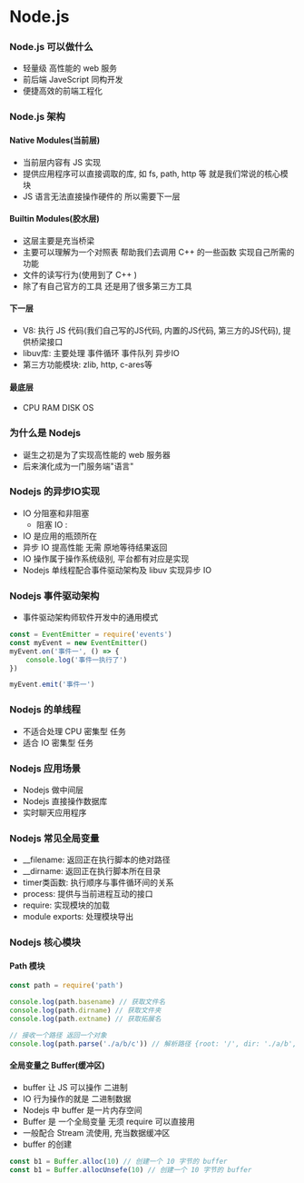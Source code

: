 # Node.js

### Node.js 可以做什么
- 轻量级 高性能的 web 服务
- 前后端 JaveScript 同构开发
- 便捷高效的前端工程化

### Node.js 架构
#### Native Modules(当前层)
- 当前层内容有 JS 实现
- 提供应用程序可以直接调取的库, 如 fs, path, http 等 就是我们常说的核心模块
- JS 语言无法直接操作硬件的 所以需要下一层

#### Builtin Modules(胶水层)
- 这层主要是充当桥梁
- 主要可以理解为一个对照表 帮助我们去调用 C++ 的一些函数 实现自己所需的功能
- 文件的读写行为(使用到了 C++ )
- 除了有自己官方的工具 还是用了很多第三方工具

#### 下一层
- V8: 执行 JS 代码(我们自己写的JS代码, 内置的JS代码, 第三方的JS代码), 提供桥梁接口
- libuv库: 主要处理 事件循环 事件队列  异步IO
- 第三方功能模块: zlib, http, c-ares等

#### 最底层
- CPU RAM DISK OS

### 为什么是 Nodejs
- 诞生之初是为了实现高性能的 web 服务器
- 后来演化成为一门服务端"语言"

### Nodejs 的异步IO实现
- IO 分阻塞和非阻塞
    - 阻塞 IO : 
- IO 是应用的瓶颈所在
- 异步 IO 提高性能 无需 原地等待结果返回
- IO 操作属于操作系统级别, 平台都有对应是实现
- Nodejs 单线程配合事件驱动架构及 libuv 实现异步 IO

### Nodejs 事件驱动架构
- 事件驱动架构师软件开发中的通用模式
```js
const = EventEmitter = require('events')
const myEvent = new EventEmitter()
myEvent.on('事件一', () => {
    console.log('事件一执行了')
})

myEvent.emit('事件一')
```

### Nodejs 的单线程
- 不适合处理 CPU 密集型 任务
- 适合 IO 密集型 任务

### Nodejs 应用场景
- Nodejs 做中间层 
- Nodejs 直接操作数据库
- 实时聊天应用程序

### Nodejs 常见全局变量
- __filename: 返回正在执行脚本的绝对路径
- __dirname: 返回正在执行脚本所在目录
- timer类函数: 执行顺序与事件循环间的关系
- process: 提供与当前进程互动的接口
- require: 实现模块的加载
- module exports: 处理模块导出

### Nodejs 核心模块

#### Path 模块
```js
const path = require('path')

console.log(path.basename) // 获取文件名
console.log(path.dirname) // 获取文件夹
console.log(path.extname) // 获取拓展名

// 接收一个路径 返回一个对象
console.log(path.parse('./a/b/c')) // 解析路径 {root: '/', dir: './a/b', ext: '', name: 'c'}

```

#### 全局变量之 Buffer(缓冲区)

- buffer 让 JS 可以操作 二进制
- IO 行为操作的就是 二进制数据
- Nodejs 中 buffer 是一片内存空间
- Buffer 是 一个全局变量 无须 require 可以直接用
- 一般配合 Stream 流使用, 充当数据缓冲区
- buffer 的创建
```js
const b1 = Buffer.alloc(10) // 创建一个 10 字节的 buffer
const b1 = Buffer.allocUnsefe(10) // 创建一个 10 字节的 buffer


```















